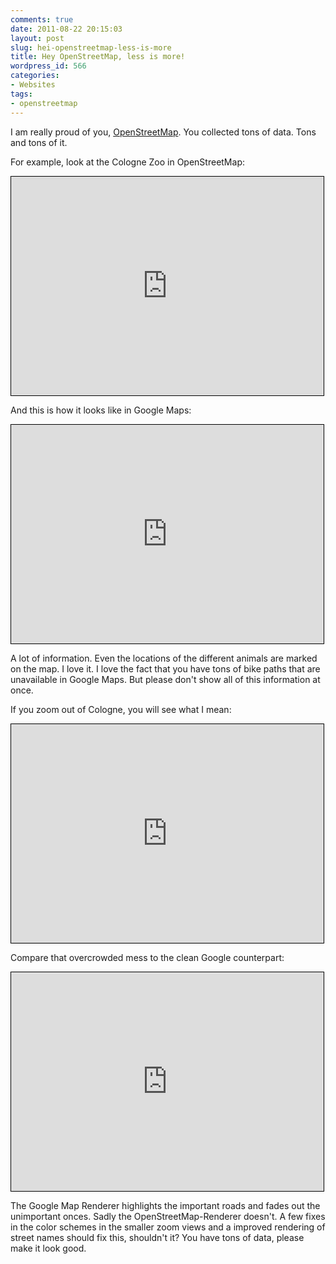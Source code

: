 ```yaml
---
comments: true
date: 2011-08-22 20:15:03
layout: post
slug: hei-openstreetmap-less-is-more
title: Hey OpenStreetMap, less is more!
wordpress_id: 566
categories:
- Websites
tags:
- openstreetmap
---
```


I am really proud of you, [OpenStreetMap](http://openstreetmap.org). You
collected tons of data. Tons and tons of it. 

For example, look at the Cologne Zoo in OpenStreetMap:

<iframe width="500" height="350" frameborder="0" scrolling="no" marginheight="0" marginwidth="0" src="https://www.openstreetmap.org/export/embed.html?bbox=6.97453,50.95976,6.97823,50.96151&amp;layer=mapnik" style="border: 1px solid black"></iframe>

And this is how it looks like in Google Maps:

<iframe width="500" height="350" frameborder="0" scrolling="no" marginheight="0" marginwidth="0" src="https://maps.google.de/?ie=UTF8&amp;hq=&amp;hnear=Bergstra%C3%9Fe+1,+K%C3%B6ln+50739+K%C3%B6ln,+Nordrhein-Westfalen&amp;ll=50.959704,6.974945&amp;spn=0.004609,0.008261&amp;z=17&amp;vpsrc=6&amp;output=embed" style="border: 1px solid black"></iframe>

A lot of information. Even the locations of the different animals are marked on
the map. I love it. I love the fact that you have tons of bike paths that are
unavailable in Google Maps. But please don't show all of this information at
once.

If you zoom out of Cologne, you will see what I mean:

<iframe width="500" height="350" frameborder="0" scrolling="no" marginheight="0" marginwidth="0" src="https://www.openstreetmap.org/export/embed.html?bbox=6.9283,50.9218,6.9835,50.9616&amp;layer=mapnik" style="border: 1px solid black"></iframe>

Compare that overcrowded mess to the clean Google counterpart:

<iframe width="500" height="350" frameborder="0" scrolling="no" marginheight="0" marginwidth="0" src="https://maps.google.de/?ie=UTF8&amp;hq=&amp;hnear=Bergstra%C3%9Fe+1,+K%C3%B6ln+50739+K%C3%B6ln,+Nordrhein-Westfalen&amp;ll=50.938743,6.971512&amp;spn=0.147547,0.264359&amp;z=12&amp;vpsrc=6&amp;output=embed" style="border: 1px solid black"></iframe>

The Google Map Renderer highlights the important roads and fades out the
unimportant onces. Sadly the OpenStreetMap-Renderer doesn't. A few fixes in the
color schemes in the smaller zoom views and a improved rendering of street
names should fix this, shouldn't it? You have tons of data, please make it look
good.
